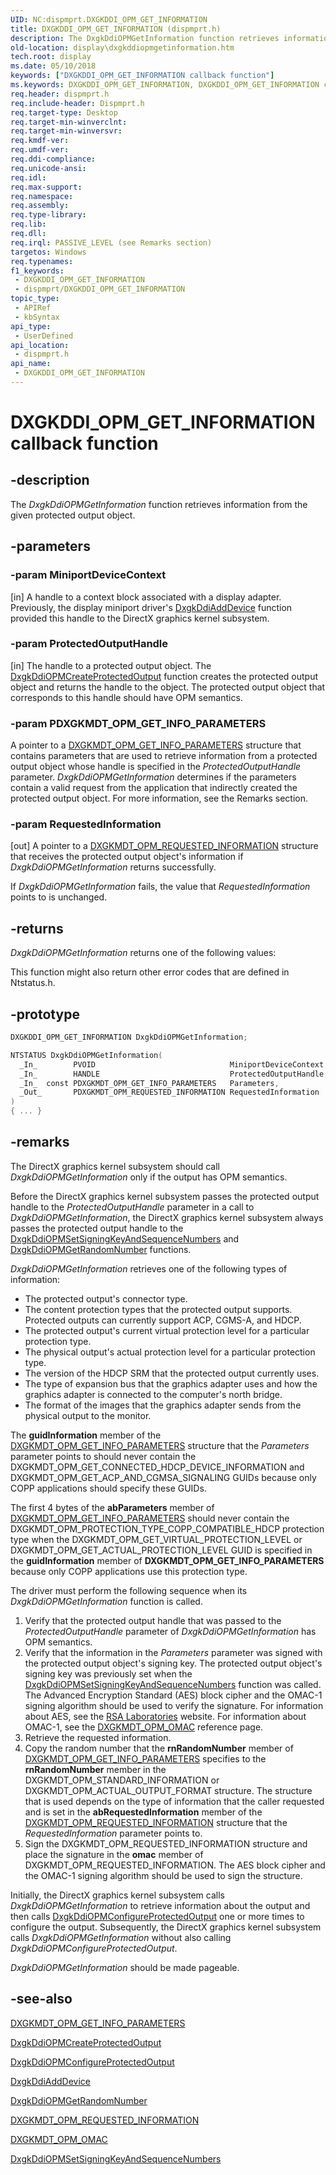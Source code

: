 ```yaml
---
UID: NC:dispmprt.DXGKDDI_OPM_GET_INFORMATION
title: DXGKDDI_OPM_GET_INFORMATION (dispmprt.h)
description: The DxgkDdiOPMGetInformation function retrieves information from the given protected output object.
old-location: display\dxgkddiopmgetinformation.htm
tech.root: display
ms.date: 05/10/2018
keywords: ["DXGKDDI_OPM_GET_INFORMATION callback function"]
ms.keywords: DXGKDDI_OPM_GET_INFORMATION, DXGKDDI_OPM_GET_INFORMATION callback, Dm_Opm_functions_6d4af4a5-4390-49f1-a557-735bf2c90ce6.xml, DxgkDdiOPMGetInformation, DxgkDdiOPMGetInformation callback function [Display Devices], display.dxgkddiopmgetinformation, dispmprt/DxgkDdiOPMGetInformation
req.header: dispmprt.h
req.include-header: Dispmprt.h
req.target-type: Desktop
req.target-min-winverclnt: 
req.target-min-winversvr: 
req.kmdf-ver: 
req.umdf-ver: 
req.ddi-compliance: 
req.unicode-ansi: 
req.idl: 
req.max-support: 
req.namespace: 
req.assembly: 
req.type-library: 
req.lib: 
req.dll: 
req.irql: PASSIVE_LEVEL (see Remarks section)
targetos: Windows
req.typenames: 
f1_keywords:
 - DXGKDDI_OPM_GET_INFORMATION
 - dispmprt/DXGKDDI_OPM_GET_INFORMATION
topic_type:
 - APIRef
 - kbSyntax
api_type:
 - UserDefined
api_location:
 - dispmprt.h
api_name:
 - DXGKDDI_OPM_GET_INFORMATION
---
```


# DXGKDDI_OPM_GET_INFORMATION callback function


## -description

The<i> DxgkDdiOPMGetInformation</i> function retrieves information from the given protected output object.

## -parameters

### -param MiniportDeviceContext 

[in]
A handle to a context block associated with a display adapter. Previously, the display miniport driver's <a href="..\dispmprt\nc-dispmprt-dxgkddi_add_device.md">DxgkDdiAddDevice</a> function provided this handle to the DirectX graphics kernel subsystem.

### -param ProtectedOutputHandle 

[in]
The handle to a protected output object. The <a href="..\dispmprt\nc-dispmprt-dxgkddi_opm_create_protected_output.md">DxgkDdiOPMCreateProtectedOutput</a> function creates the protected output object and returns the handle to the object. The protected output object that corresponds to this handle should have OPM semantics.

### -param PDXGKMDT_OPM_GET_INFO_PARAMETERS

A pointer to a <a href="..\d3dkmdt\ns-d3dkmdt-_dxgkmdt_opm_get_info_parameters.md">DXGKMDT_OPM_GET_INFO_PARAMETERS</a> structure that contains parameters that are used to retrieve information from a protected output object whose handle is specified in the <i>ProtectedOutputHandle</i> parameter. <i>DxgkDdiOPMGetInformation</i> determines if the parameters contain a valid request from the application that indirectly created the protected output object. For more information, see the Remarks section.

### -param RequestedInformation 

[out]
A pointer to a <a href="..\d3dkmdt\ns-d3dkmdt-_dxgkmdt_opm_requested_information.md">DXGKMDT_OPM_REQUESTED_INFORMATION</a> structure that receives the protected output object's information if <i>DxgkDdiOPMGetInformation</i> returns successfully.

If <i>DxgkDdiOPMGetInformation</i> fails, the value that <i>RequestedInformation</i> points to is unchanged.

## -returns

<i>DxgkDdiOPMGetInformation</i> returns one of the following values:

This function might also return other error codes that are defined in Ntstatus.h.

## -prototype

```cpp
DXGKDDI_OPM_GET_INFORMATION DxgkDdiOPMGetInformation;

NTSTATUS DxgkDdiOPMGetInformation(
  _In_        PVOID                              MiniportDeviceContext,
  _In_        HANDLE                             ProtectedOutputHandle,
  _In_  const PDXGKMDT_OPM_GET_INFO_PARAMETERS   Parameters,
  _Out_       PDXGKMDT_OPM_REQUESTED_INFORMATION RequestedInformation
)
{ ... }
```

## -remarks

The DirectX graphics kernel subsystem should call <i>DxgkDdiOPMGetInformation</i> only if the output has OPM semantics.

Before the DirectX graphics kernel subsystem passes the protected output handle to the <i>ProtectedOutputHandle</i> parameter in a call to <i>DxgkDdiOPMGetInformation</i>, the DirectX graphics kernel subsystem always passes the protected output handle to the <a href="..\dispmprt\nc-dispmprt-dxgkddi_opm_set_signing_key_and_sequence_numbers.md">DxgkDdiOPMSetSigningKeyAndSequenceNumbers</a> and <a href="..\dispmprt\nc-dispmprt-dxgkddi_opm_get_random_number.md">DxgkDdiOPMGetRandomNumber</a> functions.

<i>DxgkDdiOPMGetInformation</i> retrieves one of the following types of information:

<ul>
<li>
The protected output's connector type.

</li>
<li>
The content protection types that the protected output supports. Protected outputs can currently support ACP, CGMS-A, and HDCP.

</li>
<li>
The protected output's current virtual protection level for a particular protection type.

</li>
<li>
The physical output's actual protection level for a particular protection type.

</li>
<li>
The version of the HDCP SRM that the protected output currently uses.

</li>
<li>
The type of expansion bus that the graphics adapter uses and how the graphics adapter is connected to the computer's north bridge.

</li>
<li>
The format of the images that the graphics adapter sends from the physical output to the monitor.

</li>
</ul>
The <b>guidInformation</b> member of the <a href="..\d3dkmdt\ns-d3dkmdt-_dxgkmdt_opm_get_info_parameters.md">DXGKMDT_OPM_GET_INFO_PARAMETERS</a> structure that the <i>Parameters</i> parameter points to should never contain the DXGKMDT_OPM_GET_CONNECTED_HDCP_DEVICE_INFORMATION and DXGKMDT_OPM_GET_ACP_AND_CGMSA_SIGNALING GUIDs because only COPP applications should specify these GUIDs.

The first 4 bytes of the <b>abParameters</b> member of <a href="..\d3dkmdt\ns-d3dkmdt-_dxgkmdt_opm_get_info_parameters.md">DXGKMDT_OPM_GET_INFO_PARAMETERS</a> should never contain the DXGKMDT_OPM_PROTECTION_TYPE_COPP_COMPATIBLE_HDCP protection type when the DXGKMDT_OPM_GET_VIRTUAL_PROTECTION_LEVEL or DXGKMDT_OPM_GET_ACTUAL_PROTECTION_LEVEL GUID is specified in the <b>guidInformation</b> member of <b>DXGKMDT_OPM_GET_INFO_PARAMETERS</b> because only COPP applications use this protection type.

The driver must perform the following sequence when its <i>DxgkDdiOPMGetInformation</i> function is called.

<ol>
<li>
Verify that the protected output handle that was passed to the <i>ProtectedOutputHandle</i> parameter of <i>DxgkDdiOPMGetInformation</i> has OPM semantics.

</li>
<li>
Verify that the information in the <i>Parameters</i> parameter was signed with the protected output object's signing key. The protected output object's signing key was previously set when the <a href="..\dispmprt\nc-dispmprt-dxgkddi_opm_set_signing_key_and_sequence_numbers.md">DxgkDdiOPMSetSigningKeyAndSequenceNumbers</a> function was called. The Advanced Encryption Standard (AES) block cipher and the OMAC-1 signing algorithm should be used to verify the signature. For information about AES, see the <a href="https://go.microsoft.com/fwlink/p/?linkid=70411">RSA Laboratories</a> website. For information about OMAC-1, see the <a href="..\d3dkmdt\ns-d3dkmdt-_dxgkmdt_opm_omac.md">DXGKMDT_OPM_OMAC</a> reference page.

</li>
<li>
Retrieve the requested information.

</li>
<li>
Copy the random number that the <b>rnRandomNumber</b> member of <a href="..\d3dkmdt\ns-d3dkmdt-_dxgkmdt_opm_get_info_parameters.md">DXGKMDT_OPM_GET_INFO_PARAMETERS</a> specifies to the <b>rnRandomNumber</b> member in the DXGKMDT_OPM_STANDARD_INFORMATION or DXGKMDT_OPM_ACTUAL_OUTPUT_FORMAT structure. The structure that is used depends on the type of information that the caller requested and is set in the <b>abRequestedInformation</b> member of the <a href="..\d3dkmdt\ns-d3dkmdt-_dxgkmdt_opm_requested_information.md">DXGKMDT_OPM_REQUESTED_INFORMATION</a> structure that the <i>RequestedInformation</i> parameter points to.

</li>
<li>
Sign the DXGKMDT_OPM_REQUESTED_INFORMATION structure and place the signature in the <b>omac</b> member of DXGKMDT_OPM_REQUESTED_INFORMATION. The AES block cipher and the OMAC-1 signing algorithm should be used to sign the structure.

</li>
</ol>
Initially, the DirectX graphics kernel subsystem calls <i>DxgkDdiOPMGetInformation</i> to retrieve information about the output and then calls <a href="..\dispmprt\nc-dispmprt-dxgkddi_opm_configure_protected_output.md">DxgkDdiOPMConfigureProtectedOutput</a> one or more times to configure the output. Subsequently, the DirectX graphics kernel subsystem calls <i>DxgkDdiOPMGetInformation</i> without also calling <i>DxgkDdiOPMConfigureProtectedOutput</i>.

<i>DxgkDdiOPMGetInformation</i> should be made pageable.

## -see-also

<a href="..\d3dkmdt\ns-d3dkmdt-_dxgkmdt_opm_get_info_parameters.md">DXGKMDT_OPM_GET_INFO_PARAMETERS</a>



<a href="..\dispmprt\nc-dispmprt-dxgkddi_opm_create_protected_output.md">DxgkDdiOPMCreateProtectedOutput</a>



<a href="..\dispmprt\nc-dispmprt-dxgkddi_opm_configure_protected_output.md">DxgkDdiOPMConfigureProtectedOutput</a>



<a href="..\dispmprt\nc-dispmprt-dxgkddi_add_device.md">DxgkDdiAddDevice</a>



<a href="..\dispmprt\nc-dispmprt-dxgkddi_opm_get_random_number.md">DxgkDdiOPMGetRandomNumber</a>



<a href="..\d3dkmdt\ns-d3dkmdt-_dxgkmdt_opm_requested_information.md">DXGKMDT_OPM_REQUESTED_INFORMATION</a>



<a href="..\d3dkmdt\ns-d3dkmdt-_dxgkmdt_opm_omac.md">DXGKMDT_OPM_OMAC</a>



<a href="..\dispmprt\nc-dispmprt-dxgkddi_opm_set_signing_key_and_sequence_numbers.md">DxgkDdiOPMSetSigningKeyAndSequenceNumbers</a>

